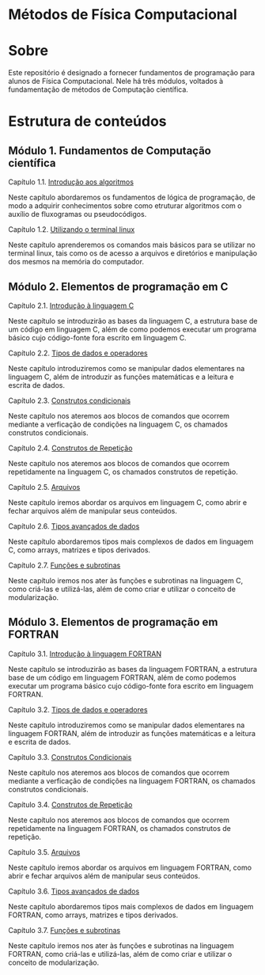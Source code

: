 #   Métodos de Física Computacional

#   Sobre

Este repositório é designado a fornecer fundamentos de programação para alunos de Física Computacional. Nele há três módulos, voltados à fundamentação de métodos de Computação científica.

#   Estrutura de conteúdos

##  Módulo 1. Fundamentos de Computação científica

Capítulo 1.1. [Introdução aos algoritmos](./1-Fundamentos/1.1/main.md)

Neste capítulo abordaremos os fundamentos de lógica de programação, de modo a adquirir conhecimentos sobre como etruturar algoritmos com o auxílio de fluxogramas ou pseudocódigos.

Capítulo 1.2. [Utilizando o terminal linux](./1-Fundamentos/1.2/main.md)

Neste capítulo aprenderemos os comandos mais básicos para se utilizar no terminal linux, tais como os de acesso a arquivos e diretórios e manipulação dos mesmos na memória do computador.

##  Módulo 2. Elementos de programação em C

Capítulo 2.1. [Introdução à linguagem C](./2-C/2.1/main.md)

Neste capítulo se introduzirão as bases da linguagem C, a estrutura base de um código em linguagem C, além de como podemos executar um programa básico cujo código-fonte fora escrito em linguagem C.

Capítulo 2.2. [Tipos de dados e operadores](./2-C/2.2/main.md)

Neste capítulo introduziremos como se manipular dados elementares na linguagem C, além de introduzir as funções matemáticas e a leitura e escrita de dados.

Capítulo 2.3. [Construtos condicionais](./2-C/2.3/main.md)

Neste capítulo nos ateremos aos blocos de comandos que ocorrem mediante a verficação de condições na linguagem C, os chamados construtos condicionais.

Capítulo 2.4. [Construtos de Repetição](./2-C/2.4/main.md)

Neste capítulo nos ateremos aos blocos de comandos que ocorrem repetidamente na linguagem C, os chamados construtos de repetição.

Capítulo 2.5. [Arquivos](./2-C/2.6/main.md)

Neste capítulo iremos abordar os arquivos em linguagem C, como abrir e fechar arquivos além de manipular seus conteúdos.

Capítulo 2.6. [Tipos avançados de dados](./2-C/2.5/main.md)

Neste capítulo abordaremos tipos mais complexos de dados em linguagem C, como arrays, matrizes e tipos derivados.

Capítulo 2.7. [Funções e subrotinas](./2-C/2.7/main.md)

Neste capítulo iremos nos ater às funções e subrotinas na linguagem C, como criá-las e utilizá-las, além de como criar e utilizar o conceito de modularização.

##  Módulo 3. Elementos de programação em FORTRAN

Capítulo 3.1. [Introdução à linguagem FORTRAN](./3-FORTRAN/3.1/main.md)

Neste capítulo se introduzirão as bases da linguagem FORTRAN, a estrutura base de um código em linguagem FORTRAN, além de como podemos executar um programa básico cujo código-fonte fora escrito em linguagem FORTRAN.

Capítulo 3.2. [Tipos de dados e operadores](./3-FORTRAN/3.2/main.md)

Neste capítulo introduziremos como se manipular dados elementares na linguagem FORTRAN, além de introduzir as funções matemáticas e a leitura e escrita de dados.

Capítulo 3.3. [Construtos Condicionais](./3-FORTRAN/3.3/main.md)

Neste capítulo nos ateremos aos blocos de comandos que ocorrem mediante a verficação de condições na linguagem FORTRAN, os chamados construtos condicionais.

Capítulo 3.4. [Construtos de Repetição](./3-FORTRAN/3.4/main.md)

Neste capítulo nos ateremos aos blocos de comandos que ocorrem repetidamente na linguagem FORTRAN, os chamados construtos de repetição.

Capítulo 3.5. [Arquivos](./3-FORTRAN/3.6/main.md)

Neste capítulo iremos abordar os arquivos em linguagem FORTRAN, como abrir e fechar arquivos além de manipular seus conteúdos.

Capítulo 3.6. [Tipos avançados de dados](./3-FORTRAN/3.5/main.md)

Neste capítulo abordaremos tipos mais complexos de dados em linguagem FORTRAN, como arrays, matrizes e tipos derivados.

Capítulo 3.7. [Funções e subrotinas](./3-FORTRAN/3.7/main.md)

Neste capítulo iremos nos ater às funções e subrotinas na linguagem FORTRAN, como criá-las e utilizá-las, além de como criar e utilizar o conceito de modularização.
